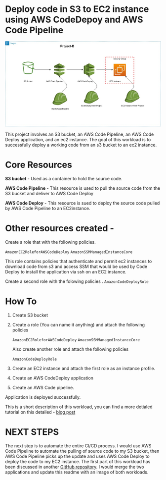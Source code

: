 # Deploy code in S3 to EC2 instance using AWS CodeDepoy and AWS Code Pipeline

![Deploy code in S3 to EC2 instance using AWS CodeDepoy and AWS Code Pipeline](https://github.com/blackxavier/code-deploy-test/blob/main/code-deploy.jpg "Deploy code in S3 to EC2 instance using AWS CodeDepoy and AWS Code Pipeline")

This project involves an S3 bucket, an AWS Code Pipeline, an AWS Code Deploy application, and an ec2 instance. The goal of this workload is to successfully deploy a working code from an s3 bucket to an ec2 instance. 

# Core Resources 
 __S3 bucket__ - Used as a container to hold the source code. 

 __AWS Code Pipeline__ - This resource is used to pull the source code from the S3 bucket and deliver to AWS Code Deploy

 __AWS Code Deploy__ - This resource is sued to deploy the source code pulled by AWS Code Pipeline to an EC2instance. 


# Other resources created - 

Create a role that with the following policies.

``` AmazonEC2RoleforAWSCodeDeploy ```
``` AmazonSSMManagedInstanceCore ```

 This role contains policies that authenticate and permit ec2 instances to download code from s3 and access SSM that would be used by Code Deploy to install the application via ssh on an EC2 instance. 

Create a second role with the folowing policies . 
```` AmazonCodeDeployRole ````



# How To

1. Create S3 bucket
 2. Create a role (You can name it anything) and attach the following policies

     ```` AmazonEC2RoleforAWSCodeDeploy ````
        ```` AmazonSSMManagedInstanceCore ````

    Also create another role and attach the following policies

      ```` AmazonCodeDeployRole ````
3. Create an EC2 instance and attach the first role as an instance profile. 

4. Create an AWS CodeDeploy application
5. Create an AWS Code pipeline. 

Application is deployed successfully. 

 This is a short description of this workload,  you can find a more detialed tutorial on this detailed - [blog post](https://medium.com/@GeorgeBaidooJr/ci-cd-pipeline-deploy-a-simple-application-to-an-aws-ec2-instance-via-codedeploy-9fe0fb8f7130 )

# NEXT STEPS

The next step is to automate the entire CI/CD process. I would use AWS Code Pipeline to automate the pulling of source code to my S3 bucket, then AWS Code Pipeline picks up the update and uses AWS Code Deploy to deploy the code to my EC2 instance. The first part of this workload has been discussed in another [GitHub repository](https://github.com/blackxavier/code-pipeline-test ). I would merge the two applications and update this readme with an image of both workloads.